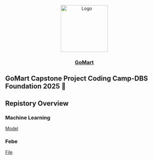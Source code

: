 <div align="center">
  <a href="#">
    <img src="https://github.com/GoMartProject/gomart-assets/blob/main/GoMart-Logo.png" alt="Logo" width="auto" height="150">
     <h3 align="center">GoMart</h3>

  </a>
</div>

## GoMart Capstone Project Coding Camp-DBS Foundation 2025 👋


## Repistory Overview
### Machine Learning
[Model](https://github.com/GoMartProject/python-gomart-model)

### Febe
[File](https://github.com/GoMartProject/application-GoMart)
